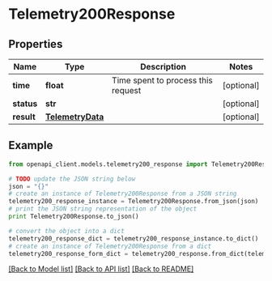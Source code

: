 # Telemetry200Response


## Properties
Name | Type | Description | Notes
------------ | ------------- | ------------- | -------------
**time** | **float** | Time spent to process this request | [optional] 
**status** | **str** |  | [optional] 
**result** | [**TelemetryData**](TelemetryData.md) |  | [optional] 

## Example

```python
from openapi_client.models.telemetry200_response import Telemetry200Response

# TODO update the JSON string below
json = "{}"
# create an instance of Telemetry200Response from a JSON string
telemetry200_response_instance = Telemetry200Response.from_json(json)
# print the JSON string representation of the object
print Telemetry200Response.to_json()

# convert the object into a dict
telemetry200_response_dict = telemetry200_response_instance.to_dict()
# create an instance of Telemetry200Response from a dict
telemetry200_response_form_dict = telemetry200_response.from_dict(telemetry200_response_dict)
```
[[Back to Model list]](../README.md#documentation-for-models) [[Back to API list]](../README.md#documentation-for-api-endpoints) [[Back to README]](../README.md)



